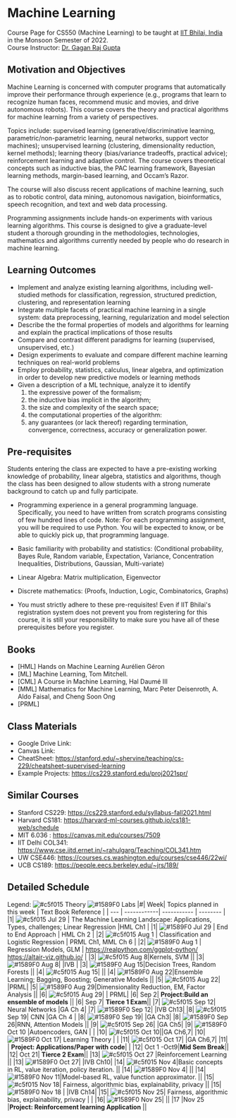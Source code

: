 # Machine Learning
Course Page for CS550 (Machine Learning) to be taught at [IIT Bhilai, India](https://www.iitbhilai.ac.in/index.php) in the Monsoon Semester of 2022.
<br> Course Instructor: [Dr. Gagan Raj Gupta ](https://www.iitbhilai.ac.in/index.php?pid=gagan)

Motivation and Objectives
-------------------------
Machine Learning is concerned with computer programs that automatically improve their performance through experience (e.g., programs that learn to recognize human faces, recommend music and movies, and drive autonomous robots). This course covers the theory and practical algorithms for machine learning from a variety of perspectives. 

Topics include: supervised learning (generative/discriminative learning, parametric/non-parametric learning, neural networks, support vector machines); unsupervised learning (clustering, dimensionality reduction, kernel methods); learning theory (bias/variance tradeoffs, practical advice); reinforcement learning and adaptive control. The course covers theoretical concepts such as inductive bias, the PAC learning framework, Bayesian learning methods, margin-based learning, and Occam’s Razor. 

The course will also discuss recent applications of machine learning, such as to robotic control, data mining, autonomous navigation, bioinformatics, speech recognition, and text and web data processing.

Programming assignments include hands-on experiments with various learning algorithms. This course is designed to give a graduate-level student a thorough grounding in the methodologies, technologies, mathematics and algorithms currently needed by people who do research in machine learning.

**Learning Outcomes**
---------------------
* Implement and analyze existing learning algorithms, including well-studied methods for classification, regression, structured prediction, clustering, and representation learning
* Integrate multiple facets of practical machine learning in a single system: data preprocessing, learning, regularization and model selection
* Describe the the formal properties of models and algorithms for learning and explain the practical implications of those results
* Compare and contrast different paradigms for learning (supervised, unsupervised, etc.)
* Design experiments to evaluate and compare different machine learning techniques on real-world problems
* Employ probability, statistics, calculus, linear algebra, and optimization in order to develop new predictive models or learning methods
* Given a description of a ML technique, analyze it to identify 
     1. the expressive power of the formalism; 
     2. the inductive bias implicit in the algorithm; 
     3. the size and complexity of the search space; 
     4. the computational properties of the algorithm: 
     5. any guarantees (or lack thereof) regarding termination, convergence, correctness, accuracy or generalization power.

Pre-requisites
--------------
Students entering the class are expected to have a pre-existing working knowledge of probability, linear algebra, statistics and algorithms, though the class has been designed to allow students with a strong numerate background to catch up and fully participate. 

* Programming experience in a general programming language. Specifically, you need to have written from scratch programs consisting of few hundred lines of code. 
Note: For each programming assignment, you will be required to use Python. You will be expected to know, or be able to quickly pick up, that programming language.

* Basic familiarity with probability and statistics: (Conditional probability, Bayes Rule, Random variable, Expectation, Variance, Concentration Inequalities, Distributions, Gaussian, Multi-variate)
* Linear Algebra: Matrix multiplication, Eigenvector

* Discrete mathematics: (Proofs, Induction, Logic, Combinatorics, Graphs)

* You must strictly adhere to these pre-requisites! Even if IIT Bhilai's registration system does not prevent you from registering for this course, it is still your responsibility to make sure you have all of these prerequisites before you register.

Books
------
* [HML] Hands on Machine Learning Aurélien Géron
* [ML] Machine Learning, Tom Mitchell.
* [CML] A Course in Machine Learning, Hal Daumé III
* [MML] Mathematics for Machine Learning, Marc Peter Deisenroth, A. Aldo Faisal, and Cheng Soon Ong
* [PRML] 

Class Materials
----------------
* Google Drive Link:
* Canvas Link:
* CheatSheet: https://stanford.edu/~shervine/teaching/cs-229/cheatsheet-supervised-learning
* Example Projects: https://cs229.stanford.edu/proj2021spr/

Similar Courses
----------------
* Stanford CS229: https://cs229.stanford.edu/syllabus-fall2021.html
* Harvard CS181: https://harvard-ml-courses.github.io/cs181-web/schedule
* MIT 6.036 : https://canvas.mit.edu/courses/7509
* IIT Delhi COL341: https://www.cse.iitd.ernet.in/~rahulgarg/Teaching/COL341.htm
* UW CSE446: https://courses.cs.washington.edu/courses/cse446/22wi/
* UCB CS189: https://people.eecs.berkeley.edu/~jrs/189/

Detailed Schedule
-----------------
Legend:
 ![#c5f015](https://via.placeholder.com/15/c5f015/000000?text=+) Theory
 ![#1589F0](https://via.placeholder.com/15/1589F0/000000?text=+) Labs
|#| Week| Topics planned in this week | Text Book Reference |
| --- | ------------| ----------- | -------- |
|1| ![#c5f015](https://via.placeholder.com/15/c5f015/000000?text=+)  Jul 29 | The Machine Learning Landscape: Applications, Types, challenges; Linear Regression |HML Ch1  |
|1|  ![#1589F0](https://via.placeholder.com/15/1589F0/000000?text=+) Jul 29 | End to End Approach | HML Ch 2 |
|2| ![#c5f015](https://via.placeholder.com/15/c5f015/000000?text=+) Aug 1 | Classification and Logistic Regression | PRML Ch1, MML Ch 6 |
|2|  ![#1589F0](https://via.placeholder.com/15/1589F0/000000?text=+) Aug 1 | Regression Models, GLM | https://realpython.com/ggplot-python/ https://altair-viz.github.io/   |
|3| ![#c5f015](https://via.placeholder.com/15/c5f015/000000?text=+) Aug 8|Kernels, SVM  ||
|3|  ![#1589F0](https://via.placeholder.com/15/1589F0/000000?text=+) Aug 8| |IVB |
|3|  ![#1589F0](https://via.placeholder.com/15/1589F0/000000?text=+) Aug 15|Decision Trees, Random Forests ||
|4| ![#c5f015](https://via.placeholder.com/15/c5f015/000000?text=+) Aug 15|  ||
|4|  ![#1589F0](https://via.placeholder.com/15/1589F0/000000?text=+) Aug 22|Ensemble Learning; Bagging, Boosting; Generative Models ||
|5| ![#c5f015](https://via.placeholder.com/15/c5f015/000000?text=+)  Aug 22| |PRML|
|5|  ![#1589F0](https://via.placeholder.com/15/1589F0/000000?text=+) Aug 29|Dimensionality Reduction, EM, Factor Analysis ||
|6| ![#c5f015](https://via.placeholder.com/15/c5f015/000000?text=+) Aug 29|  | PRML|
|6| Sep 2| __Project:Build an ensemble of models__ ||
|6| Sep 7| __Tierce 1 Exam__||
|7| ![#c5f015](https://via.placeholder.com/15/c5f015/000000?text=+) Sep 12| Neural Networks |GA Ch 4|
|7|  ![#1589F0](https://via.placeholder.com/15/1589F0/000000?text=+) Sep 12| |IVB Ch13|
|8| ![#c5f015](https://via.placeholder.com/15/c5f015/000000?text=+) Sep 19| CNN |GA Ch 4 |
|8|  ![#1589F0](https://via.placeholder.com/15/1589F0/000000?text=+) Sep 19| |GA Ch3|
|8|  ![#1589F0](https://via.placeholder.com/15/1589F0/000000?text=+) Sep 26|RNN, Attention Models  ||
|9| ![#c5f015](https://via.placeholder.com/15/c5f015/000000?text=+) Sep 26|   |GA Ch5|
|9|  ![#1589F0](https://via.placeholder.com/15/1589F0/000000?text=+) Oct 10 |Autoencoders, GAN | |
|10|  ![#c5f015](https://via.placeholder.com/15/c5f015/000000?text=+) Oct 10||GA Ch6,7|
|10|  ![#1589F0](https://via.placeholder.com/15/1589F0/000000?text=+) Oct 17| Learning Theory  |    |
|11| ![#c5f015](https://via.placeholder.com/15/c5f015/000000?text=+) Oct 17|  |GA Ch6,7|
|11| | __Project: Applications/Paper with code__| |
|12| Oct 1 -Oct9|__Mid Sem Break__||
|12| Oct 21| __Tierce 2 Exam__||
|13|  ![#c5f015](https://via.placeholder.com/15/c5f015/000000?text=+) Oct 27 |Reinforcement Learning ||
|13|  ![#1589F0](https://via.placeholder.com/15/1589F0/000000?text=+) Oct 27| |IVB Ch10|
|14| ![#c5f015](https://via.placeholder.com/15/c5f015/000000?text=+) Nov 4|Basic concepts in RL, value iteration, policy iteration. ||
|14|  ![#1589F0](https://via.placeholder.com/15/1589F0/000000?text=+) Nov 4|  ||
|14|  ![#1589F0](https://via.placeholder.com/15/1589F0/000000?text=+) Nov 11|Model-based RL, value function approximator.  ||
|15| ![#c5f015](https://via.placeholder.com/15/c5f015/000000?text=+) Nov 18| Fairness, algorithmic bias, explainability, privacy ||
|15|  ![#1589F0](https://via.placeholder.com/15/1589F0/000000?text=+) Nov 18 |   |IVB Ch14|
|15| ![#c5f015](https://via.placeholder.com/15/c5f015/000000?text=+) Nov 25| Fairness, algorithmic bias, explainability, privacy  | |
|16|  ![#1589F0](https://via.placeholder.com/15/1589F0/000000?text=+) Nov 25|  ||
|17 |Nov 25 |__Project: Reinforcement learning Application__  ||
